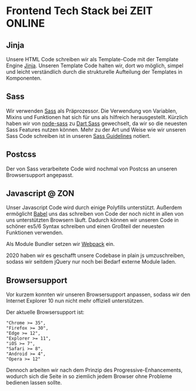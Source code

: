 # Frontend Tech Stack bei ZEIT ONLINE

## Jinja
Unsere HTML Code schreiben wir als Template-Code mit der Template Engine [Jinja](https://palletsprojects.com/p/jinja/). Unseren Template Code halten wir, dort wo möglich, simpel und leicht verständlich durch die strukturelle Aufteilung der Templates in Komponenten.

## Sass
Wir verwenden [Sass](https://sass-lang.com/) als Präprozessor. Die Verwendung von Variablen, Mixins und Funktionen hat sich für uns als hilfreich herausgestellt.
Kürzlich haben wir von [node-sass](https://github.com/sass/node-sass) zu [Dart Sass](https://sass-lang.com/dart-sass) gewechselt, da wir so die neuesten Sass Features nutzen können.
Mehr zu der Art und Weise wie wir unseren Sass Code schreiben ist in unseren [Sass Guidelines](../sass/guidelines.md) notiert.

## Postcss
Der von Sass verarbeitete Code wird nochmal von Postcss an unseren Browsersupport angepasst.

## Javascript @ ZON
Unser Javascript Code wird durch einige Polyfills unterstützt.
Außerdem ermöglicht [Babel](https://babeljs.io/) uns das schreiben von Code der noch nicht in allen von uns unterstützten Browsern läuft.
Dadurch können wir unseren Code in schöner es5/6 Syntax schreiben und einen Großteil der neuesten Funktionen verwenden.

Als Module Bundler setzen wir [Webpack](https://webpack.js.org/) ein.

2020 haben wir es geschafft unsere Codebase in plain js umzuschreiben, sodass wir seitdem jQuery nur noch bei Bedarf externe Module laden.

## Browsersupport
Vor kurzem konnten wir unseren Browsersupport anpassen, sodass wir den Internet Explorer 10 nun nicht mehr offiziell unterstützen.

Der aktuelle Browsersupport ist:
```
"Chrome >= 35",
"Firefox >= 30",
"Edge >= 12",
"Explorer >= 11",
"iOS >= 7",
"Safari >= 8",
"Android >= 4",
"Opera >= 12"
```

Dennoch arbeiten wir nach dem Prinzip des Progressive-Enhancements, wodurch sich die Seite in so ziemlich jedem Browser ohne Probleme bedienen lassen sollte.
